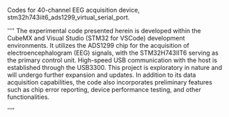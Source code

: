 Codes for 40-channel EEG acquisition device, stm32h743iit6_ads1299_virtual_serial_port.

''''
The experimental code presented herein is developed within the CubeMX and Visual Studio (STM32 for VSCode) development environments. It utilizes the ADS1299 chip for the acquisition of electroencephalogram (EEG) signals, with the STM32H743IIT6 serving as the primary control unit. High-speed USB communication with the host is established through the USB3300. This project is exploratory in nature and will undergo further expansion and updates. In addition to its data acquisition capabilities, the code also incorporates preliminary features such as chip error reporting, device performance testing, and other functionalities.

''''







